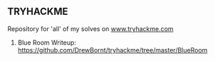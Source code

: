 ## TRYHACKME

Repository for 'all' of my solves on www.tryhackme.com

 1. Blue Room Writeup: https://github.com/DrewBornt/tryhackme/tree/master/BlueRoom
